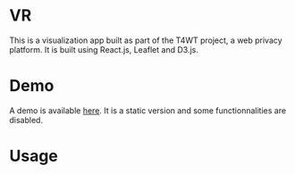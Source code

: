 # VR
This is a visualization app built as part of the T4WT project, a web privacy platform. It is built using React.js, Leaflet and D3.js.

# Demo
A demo is available [here](https://t4wt.ngsens.com/demo). It is a static version and some functionnalities are disabled.

# Usage
